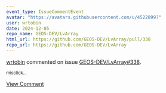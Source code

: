 ```yaml
---
event_type: IssueCommentEvent
avatar: "https://avatars.githubusercontent.com/u/4522899?"
user: wrtobin
date: 2024-12-05
repo_name: GEOS-DEV/LvArray
html_url: https://github.com/GEOS-DEV/LvArray/pull/338
repo_url: https://github.com/GEOS-DEV/LvArray
---
```


<a href='https://github.com/wrtobin' target='_blank'>wrtobin</a> commented on issue <a href='https://github.com/GEOS-DEV/LvArray/pull/338' target='_blank'>GEOS-DEV/LvArray#338</a>.

<small>misclick...</small>

<a href='https://github.com/GEOS-DEV/LvArray/pull/338' target='_blank'>View Comment</a>